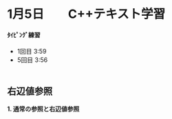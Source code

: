 # 1月5日　　C++テキスト学習
#### ﾀｲﾋﾟﾝｸﾞ練習
- 1回目 3:59
- 5回目 3:56
&nbsp;  
&nbsp;  
## 右辺値参照
**1. 通常の参照と右辺値参照**
